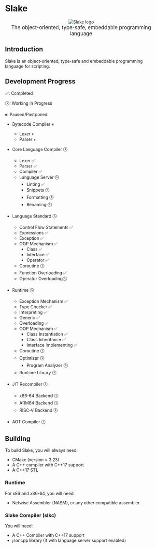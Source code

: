 # Slake

<div align="center">
    <img src="./common/logo2.svg" alt="Slake logo"><br/>
    <big>The object-oriented, type-safe, embeddable programming language</big>
</div>

## Introduction

Slake is an object-oriented, type-safe and embeddable programming language for
scripting.

## Development Progress

✅: Completed

🕓: Working In Progress

⏸: Paused/Postponed

* Bytecode Compiler ⏸
  * Lexer ⏸
  * Parser ⏸

* Core Language Compiler 🕓
  * Lexer ✅
  * Parser ✅
  * Compiler ✅
  * Language Server 🕓
    * Linting ✅
    * Snippets 🕓
    * Formatting 🕓
    * Renaming 🕓

* Language Standard 🕓
  * Control Flow Statements ✅
  * Expressions ✅
  * Exception ✅
  * OOP Mechanism ✅
    * Class ✅
    * Interface ✅
    * Operator ✅
  * Coroutine 🕓
  * Function Overloading ✅
  * Operator Overloading🕓

* Runtime 🕓
  * Exception Mechanism ✅
  * Type Checker ✅
  * Interpreting ✅
  * Generic ✅
  * Overloading ✅
  * OOP Mechanism ✅
    * Class Instantiation ✅
    * Class Inheritance ✅
    * Interface Implementing ✅
  * Coroutine 🕓
  * Optimizer 🕓
    * Program Analyzer 🕓
  * Runtime Library 🕓

* JIT Recompiler 🕓
    * x86-64 Backend 🕓
    * ARM64 Backend 🕓
    * RISC-V Backend 🕓

* AOT Compiler 🕓

## Building

To build Slake, you will always need:

* CMake (version > 3.23)
* A C++ compiler with C++17 support
* A C++17 STL

### Runtime

For x86 and x86-64, you will need:

* Netwise Assembler (NASM), or any other compatible assembler.

### Slake Compiler (slkc)

You will need:

* A C++ Compiler with C++17 support
* jsoncpp library (If with language server support enabled)
